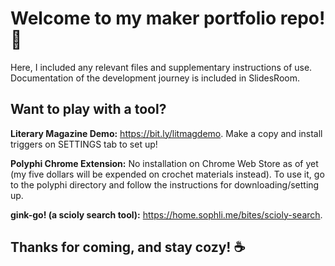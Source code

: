 # Welcome to my maker portfolio repo! 👋

Here, I included any relevant files and supplementary instructions of use. Documentation of the development journey is included in SlidesRoom.

## Want to play with a tool?

**Literary Magazine Demo:** https://bit.ly/litmagdemo. Make a copy and install triggers on SETTINGS tab to set up!

**Polyphi Chrome Extension:** No installation on Chrome Web Store as of yet (my five dollars will be expended on crochet materials instead). To use it, go to the polyphi directory and follow the instructions for downloading/setting up.

**gink-go! (a scioly search tool):** https://home.sophli.me/bites/scioly-search.


## Thanks for coming, and stay cozy! ☕
